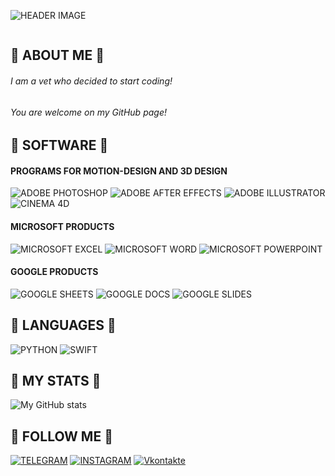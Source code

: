 ![HEADER IMAGE](https://github.com/DoshikSmirnoff/doshiksmirnoff/blob/main/Images/331449706_11417336.png)

<div id="profile_views" align="left">
    <img src="https://komarev.com/ghpvc/?username=DoshikSmirnoff&label=PROFILE+VIEWS&style=badge&color=5b4b41" alt=""/>
</div>

## :herb: ABOUT ME :herb:
###### *I am a vet who decided to start coding!* <br>
###### *You are welcome on my GitHub page!*


## :herb: SOFTWARE :herb:
#### PROGRAMS FOR MOTION-DESIGN AND 3D DESIGN
![ADOBE PHOTOSHOP](https://img.shields.io/badge/Adobe_Photoshop-5b4b41?style=flat&logo=photoshop)
![ADOBE AFTER EFFECTS](https://img.shields.io/badge/Adobe_After_Effects-5b4b41?style=flat&logo=after_effects)
![ADOBE ILLUSTRATOR](https://img.shields.io/badge/Adobe_Illustrator-5b4b41?style=flat&logo=illustrator)
![CINEMA 4D](https://img.shields.io/badge/Cinema_4D-5b4b41?style=flat&logo=cinema_4d)

#### MICROSOFT PRODUCTS
![MICROSOFT EXCEL](https://img.shields.io/badge/Microsoft_Excel-5b4b41?style=flat&logo=Micrisift&logoColor=0000FF)
![MICROSOFT WORD](https://img.shields.io/badge/Microsoft_Word-5b4b41?style=flat&logo=microsoft_word&logoColor=0000FF)
![MICROSOFT POWERPOINT](https://img.shields.io/badge/Microsoft_Powerpoint-5b4b41?style=flat&logo=microsoft_powerpoint&logoColor=0000FF)

#### GOOGLE PRODUCTS
![GOOGLE SHEETS](https://img.shields.io/badge/Google_Sheets-5b4b41?style=flat&logo=GOOGLE)
![GOOGLE DOCS](https://img.shields.io/badge/Google_Docs-5b4b41?style=flat&logo=Google)
![GOOGLE SLIDES](https://img.shields.io/badge/Google_Slides-5b4b41?style=flat&logo=Google)

## :herb: LANGUAGES :herb:
![PYTHON](https://img.shields.io/badge/Python-5b4b41?style=flat&logo=python&logoColor=1E90FF)
![SWIFT](https://img.shields.io/badge/SWIFT-5b4b41?style=flat&logo=SWIFT)

## :herb: MY STATS :herb:
![My GitHub stats](https://github-readme-stats.vercel.app/api?username=doshiksmirnoff&show_icons=true&count_private=true&bg_color=5b4b41&title_color=FFFFFF&text_color=F6F2EC&icon_color=ED6136)

## :herb: FOLLOW ME :herb:
[![TELEGRAM](https://img.shields.io/badge/TELEGRAM-5b4b41?style=flat&logo=telegram)](https://t.me/scooooodeeeeez)
[![INSTAGRAM](https://img.shields.io/badge/INSTAGRAM-5b4b41?style=flat&logo=instagram&logoColor=FF1493)](https://www.instagram.com/scooooodeeeeez)
[![Vkontakte](https://img.shields.io/badge/Vkontakte-5b4b41?style=flat&logo=Vk&logoColor=1E90FF)](https://vk.com/scooooodeeeeez)
